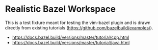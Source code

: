 # Realistic Bazel Workspace

This is a test fixture meant for testing the vim-bazel plugin and is drawn
directly from existing tutorials (https://github.com/bazelbuild/examples/).

* https://docs.bazel.build/versions/master/tutorial/cpp.html
* https://docs.bazel.build/versions/master/tutorial/java.html

